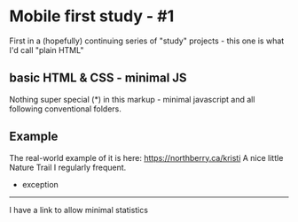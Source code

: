 Mobile first study - #1
=======================

First in a (hopefully) continuing series of "study" projects - this one is what I'd call "plain HTML"

basic HTML & CSS - minimal JS
-----------------------------

Nothing super special (*) in this markup - minimal javascript and all following conventional folders. 

Example
-------
The real-world example of it is here:
<https://northberry.ca/kristi> A nice little Nature Trail I regularly frequent.

* exception
-----------
I have a link to allow minimal statistics 
